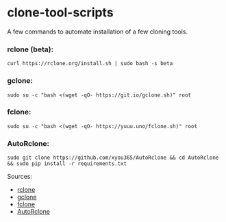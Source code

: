# clone-tool-scripts
A few commands to automate installation of a few cloning tools.

### rclone (beta):
```
curl https://rclone.org/install.sh | sudo bash -s beta
```

### gclone:
```
sudo su -c "bash <(wget -qO- https://git.io/gclone.sh)" root
```

### fclone:
``` 
sudo su -c "bash <(wget -qO- https://yuuu.uno/fclone.sh)" root
```

### AutoRclone:
```
sudo git clone https://github.com/xyou365/AutoRclone && cd AutoRclone && sudo pip install -r requirements.txt
```

Sources:
* [rclone](//github.com/rclone/rclone)
* [gclone](//github.com/donwa/gclone)
* [fclone](//github.com/mawaya/rclonee)
* [AutoRclone](//github.com/xyou365/AutoRclone)
